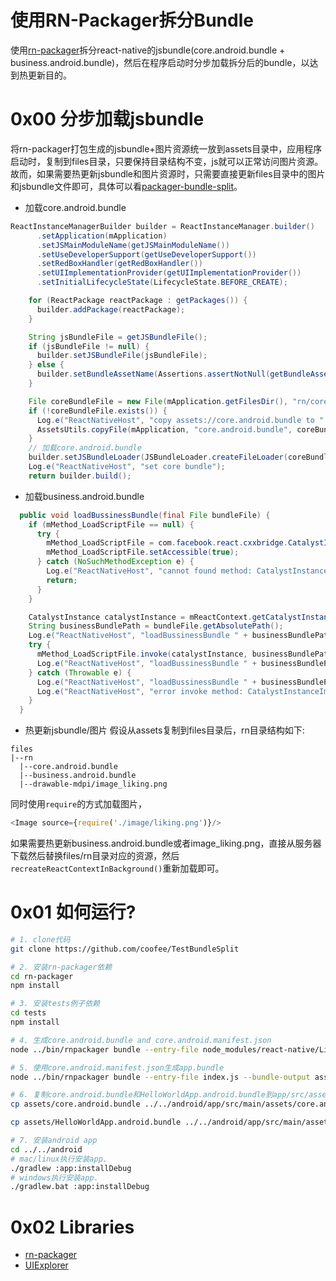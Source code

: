 # 使用RN-Packager拆分Bundle

使用[rn-packager](https://github.com/react-component/rn-packager)拆分react-native的jsbundle(core.android.bundle + business.android.bundle)，然后在程序启动时分步加载拆分后的bundle，以达到热更新目的。


# 0x00 分步加载jsbundle
将rn-packager打包生成的jsbundle+图片资源统一放到assets目录中，应用程序启动时，复制到files目录，只要保持目录结构不变，js就可以正常访问图片资源。故而，如果需要热更新jsbundle和图片资源时，只需要直接更新files目录中的图片和jsbundle文件即可，具体可以看[packager-bundle-split](https://github.com/facebook/react-native/pull/10804)。

* 加载core.android.bundle

```java
ReactInstanceManagerBuilder builder = ReactInstanceManager.builder()
      .setApplication(mApplication)
      .setJSMainModuleName(getJSMainModuleName())
      .setUseDeveloperSupport(getUseDeveloperSupport())
      .setRedBoxHandler(getRedBoxHandler())
      .setUIImplementationProvider(getUIImplementationProvider())
      .setInitialLifecycleState(LifecycleState.BEFORE_CREATE);

    for (ReactPackage reactPackage : getPackages()) {
      builder.addPackage(reactPackage);
    }

    String jsBundleFile = getJSBundleFile();
    if (jsBundleFile != null) {
      builder.setJSBundleFile(jsBundleFile);
    } else {
      builder.setBundleAssetName(Assertions.assertNotNull(getBundleAssetName()));
    }

    File coreBundleFile = new File(mApplication.getFilesDir(), "rn/core.android.bundle");
    if (!coreBundleFile.exists()) {
      Log.e("ReactNativeHost", "copy assets://core.android.bundle to " + coreBundleFile);
      AssetsUtils.copyFile(mApplication, "core.android.bundle", coreBundleFile.getAbsolutePath());
    }
    // 加载core.android.bundle
    builder.setJSBundleLoader(JSBundleLoader.createFileLoader(coreBundleFile.getAbsolutePath()));
    Log.e("ReactNativeHost", "set core bundle");
    return builder.build();
```

* 加载business.android.bundle

```java
  public void loadBussinessBundle(final File bundleFile) {
    if (mMethod_LoadScriptFile == null) {
      try {
        mMethod_LoadScriptFile = com.facebook.react.cxxbridge.CatalystInstanceImpl.class.getDeclaredMethod("loadScriptFromFile", new Class[]{String.class, String.class});
        mMethod_LoadScriptFile.setAccessible(true);
      } catch (NoSuchMethodException e) {
        Log.e("ReactNativeHost", "cannot found method: CatalystInstanceImpl.loadScriptFromFile(String, String)", e);
        return;
      }
    }

    CatalystInstance catalystInstance = mReactContext.getCatalystInstance();
    String businessBundlePath = bundleFile.getAbsolutePath();
    Log.e("ReactNativeHost", "loadBussinessBundle " + businessBundlePath + "...");
    try {
      mMethod_LoadScriptFile.invoke(catalystInstance, businessBundlePath, businessBundlePath);
      Log.e("ReactNativeHost", "loadBussinessBundle " + businessBundlePath + " done.");
    } catch (Throwable e) {
      Log.e("ReactNativeHost", "loadBussinessBundle " + businessBundlePath + " error.");
      Log.e("ReactNativeHost", "error invoke method: CatalystInstanceImpl.loadScriptFromFile(String, String)", e);
    }
  }
```

* 热更新jsbundle/图片
假设从assets复制到files目录后，rn目录结构如下:

```
files
|--rn
  |--core.android.bundle
  |--business.android.bundle
  |--drawable-mdpi/image_liking.png
```

同时使用`require`的方式加载图片，
```javascript
<Image source={require('./image/liking.png')}/>
```

如果需要热更新business.android.bundle或者image_liking.png，直接从服务器下载然后替换files/rn目录对应的资源，然后`recreateReactContextInBackground()`重新加载即可。

# 0x01 如何运行?

```bash
# 1. clone代码
git clone https://github.com/coofee/TestBundleSplit

# 2. 安装rn-packager依赖
cd rn-packager
npm install

# 3. 安装tests例子依赖
cd tests
npm install

# 4. 生成core.android.bundle and core.android.manifest.json
node ../bin/rnpackager bundle --entry-file node_modules/react-native/Libraries/react-native/react-native.js --bundle-output assets/core.android.bundle --platform android --dev false --assets-dest assets --manifest-output assets/core.android.manifest.json

# 5. 使用core.android.manifest.json生成app.bundle
node ../bin/rnpackager bundle --entry-file index.js --bundle-output assets/HelloWorldApp.android.bundle --platform android --dev false --assets-dest assets --manifest-file assets/core.android.manifest.json 

# 6. 复制core.android.bundle和HelloWorldApp.android.bundle到app/src/assets.
cp assets/core.android.bundle ../../android/app/src/main/assets/core.android.bundle

cp assets/HelloWorldApp.android.bundle ../../android/app/src/main/assets/HelloWorldApp.android.bundle

# 7. 安装android app
cd ../../android
# mac/linux执行安装app.
./gradlew :app:installDebug
# windows执行安装app.
./gradlew.bat :app:installDebug

```


# 0x02 Libraries

* [rn-packager](https://github.com/react-component/rn-packager)
* [UIExplorer](https://github.com/facebook/react-native/Examples/UIExplorer)